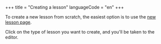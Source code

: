+++
title = "Creating a lesson"
languageCode = "en"
+++

To create a new lesson from scratch, the easiest option is to use the
[new lesson page](/new).

Click on the type of lesson you want to create, and you'll be taken to
the editor.
